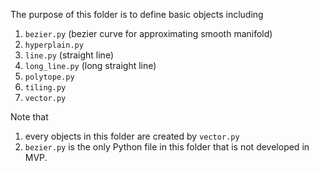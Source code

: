 The purpose of this folder is to define basic objects including
1.  `bezier.py` (bezier curve for approximating smooth manifold)
2.  `hyperplain.py`
3.  `line.py` (straight line)
4.  `long_line.py` (long straight line)
5.  `polytope.py`
6.  `tiling.py`
7.  `vector.py`

Note that 
1.  every objects in this folder are created by `vector.py`
2.  `bezier.py` is the only Python file in this folder that is not developed in MVP.

